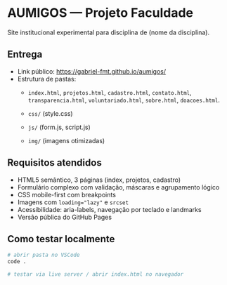 # AUMIGOS — Projeto Faculdade

Site institucional experimental para disciplina de (nome da disciplina).

## Entrega
- Link público: https://gabriel-fmt.github.io/aumigos/
- Estrutura de pastas:
  - `index.html`, `projetos.html`, `cadastro.html`, `contato.html`, `transparencia.html`, `voluntariado.html`, `sobre.html`, `doacoes.html`.

  - `css/` (style.css)
  - `js/` (form.js, script.js)
  - `img/` (imagens otimizadas)

## Requisitos atendidos
- HTML5 semântico, 3 páginas (index, projetos, cadastro)
- Formulário complexo com validação, máscaras e agrupamento lógico
- CSS mobile-first com breakpoints
- Imagens com `loading="lazy"` e `srcset`
- Acessibilidade: aria-labels, navegação por teclado e landmarks
- Versão pública do GitHub Pages

## Como testar localmente
```bash
# abrir pasta no VSCode
code .

# testar via live server / abrir index.html no navegador

